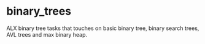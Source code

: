 # binary_trees
ALX binary tree tasks that touches on basic binary tree, binary search trees, AVL trees and max binary heap.
